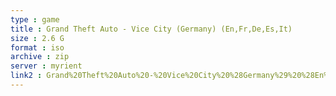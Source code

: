 ```yaml
---
type : game
title : Grand Theft Auto - Vice City (Germany) (En,Fr,De,Es,It)
size : 2.6 G
format : iso
archive : zip
server : myrient
link2 : Grand%20Theft%20Auto%20-%20Vice%20City%20%28Germany%29%20%28En%2CFr%2CDe%2CEs%2CIt%29
---
```

